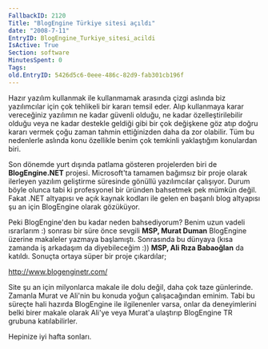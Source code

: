 ```yaml
---
FallbackID: 2120
Title: "BlogEngine Türkiye sitesi açıldı"
date: "2008-7-11"
EntryID: BlogEngine_Turkiye_sitesi_acildi
IsActive: True
Section: software
MinutesSpent: 0
Tags: 
old.EntryID: 5426d5c6-0eee-486c-82d9-fab301cb196f
---
```

Hazır yazılım kullanmak ile kullanmamak arasında çizgi aslında biz
yazılımcılar için çok tehlikeli bir kararı temsil eder. Alıp kullanmaya
karar vereceğiniz yazılımın ne kadar güvenli olduğu, ne kadar
özelleştirilebilir olduğu veya ne kadar destekle geldiği gibi bir çok
değişkene göz atıp doğru kararı vermek çoğu zaman tahmin ettiğinizden
daha da zor olabilir. Tüm bu nedenlerle aslında konu özellikle benim çok
temkinli yaklaştığım konulardan biri.

Son dönemde yurt dışında patlama gösteren projelerden biri de
**BlogEngine.NET** projesi. Microsoft'ta tamamen bağımsız bir proje
olarak ilerleyen yazılım geliştirme süresinde gönüllü yazılımcılar
çalışıyor. Durum böyle olunca tabi ki profesyonel bir üründen bahsetmek
pek mümkün değil. Fakat .NET altyapısı ve açık kaynak kodları ile gelen
en başarılı blog altyapısı şu an için BlogEngine olarak gözüküyor.

Peki BlogEngine'den bu kadar neden bahsediyorum? Benim uzun vadeli
ısrarlarım :) sonrası bir süre önce sevgili **MSP, Murat Duman**
BlogEngine üzerine makaleler yazmaya başlamıştı. Sonrasında bu dünyaya
(kısa zamanda iş arkadaşım da diyebileceğim :)) **MSP, Ali Rıza
Babaoğlan** da katıldı. Sonuçta ortaya süper bir proje çıkardılar;

<http://www.blogenginetr.com/>

Site şu an için milyonlarca makale ile dolu değil, daha çok taze
günlerinde. Zamanla Murat ve Ali'nin bu konuda yoğun çalışacağından
eminim. Tabi bu süreçte hali hazırda BlogEngine ile ilgilenenler varsa,
onlar da deneyimlerini belki birer makale olarak Ali'ye veya Murat'a
ulaştırıp BlogEngine TR grubuna katılabilirler.

Hepinize iyi hafta sonları.


